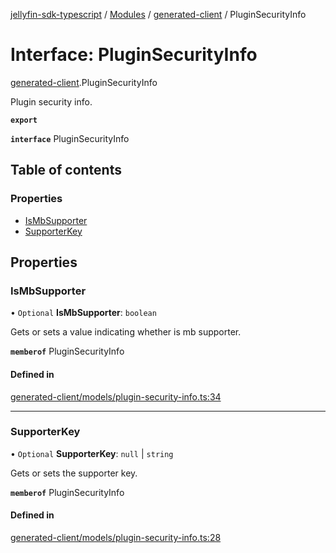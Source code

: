 [jellyfin-sdk-typescript](../README.md) / [Modules](../modules.md) / [generated-client](../modules/generated_client.md) / PluginSecurityInfo

# Interface: PluginSecurityInfo

[generated-client](../modules/generated_client.md).PluginSecurityInfo

Plugin security info.

**`export`**

**`interface`** PluginSecurityInfo

## Table of contents

### Properties

- [IsMbSupporter](generated_client.PluginSecurityInfo.md#ismbsupporter)
- [SupporterKey](generated_client.PluginSecurityInfo.md#supporterkey)

## Properties

### IsMbSupporter

• `Optional` **IsMbSupporter**: `boolean`

Gets or sets a value indicating whether is mb supporter.

**`memberof`** PluginSecurityInfo

#### Defined in

[generated-client/models/plugin-security-info.ts:34](https://github.com/thornbill/jellyfin-sdk-typescript/blob/350a9a5/src/generated-client/models/plugin-security-info.ts#L34)

___

### SupporterKey

• `Optional` **SupporterKey**: ``null`` \| `string`

Gets or sets the supporter key.

**`memberof`** PluginSecurityInfo

#### Defined in

[generated-client/models/plugin-security-info.ts:28](https://github.com/thornbill/jellyfin-sdk-typescript/blob/350a9a5/src/generated-client/models/plugin-security-info.ts#L28)
